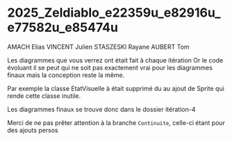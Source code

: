 # 2025_Zeldiablo_e22359u_e82916u_e77582u_e85474u

AMACH Elias
VINCENT Julien
STASZESKI Rayane
AUBERT Tom


Les diagrammes que vous verrez ont était fait à chaque itération
Or le code évoluant il se peut qui ne soit pas exactement vrai pour les diagrammes finaux 
mais la conception reste la même. 

Par exemple la classe EtatVisuelle à était supprimé du au ajout de Sprite qui rende cette classe inutile.

Les diagrammes finaux se trouve donc dans le dossier itération-4

Merci de ne pas prêter attention à la branche `Continuite`, celle-ci étant pour des ajouts persos
